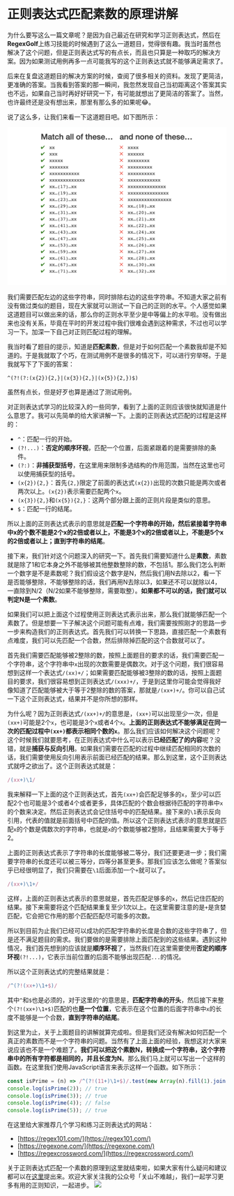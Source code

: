 # 正则表达式匹配素数的原理讲解

为什么要写这么一篇文章呢？是因为自己最近在研究和学习正则表达式，然后在**RegexGolf**上练习技能的时候遇到了这么一道题目，觉得很有趣。我当时虽然也解决了这个问题，但是正则表达式写的有点长，而且也只算是一种取巧的解决方案。因为如果测试用例再多一点可能我写的这个正则表达式就不能够满足需求了。

后来在复盘这道题目的解决方案的时候，查阅了很多相关的资料。发现了更简洁，更准确的答案。当我看到答案的那一瞬间，我忽然发现自己当初距离这个答案其实也不远，如果自己当时再好好研究一下，有可能就想出了更简洁的答案了。当然，也许最终还是没有想出来，那里有那么多的如果呢😂。

说了这么多，让我们来看一下这道题目吧。如下图所示：

![RegexGolf Prime](./images/1.png)

我们需要匹配左边的这些字符串，同时排除右边的这些字符串。不知道大家之前有没有做过类似的题目，现在大家就可以测试一下自己的正则的水平。个人感觉如果这道题目可以做出来的话，那么你的正则水平至少是中等偏上的水平啦。没有做出来也没有关系，毕竟在平时的开发过程中我们很难会遇到这种需求，不过也可以学习一下。加深一下自己对正则匹配过程的理解。

我当时看了题目的提示，知道是**匹配素数**，但是对于如何匹配一个素数我却是不知道的。于是我就取了个巧，在测试用例不是很多的情况下，可以进行穷举呀。于是我就写下了下面的答案：
```
^(?!(?:(x{2}){2,}|(x{3}){2,}|(x{5}){2,})$)
```
虽然有点长，但是好歹也算是通过了测试用例。

对正则表达式学习的比较深入的一些同学，看到了上面的正则应该很快就知道是什么意思了。我可以先简单的给大家讲解一下。上面的正则表达式匹配的过程是这样的：

+ `^`：匹配一行的开始。
+ `(?!...)`：**否定的顺序环视**，匹配一个位置，后面紧跟着的是需要排除的条件。
+ `(?:)`：**非捕获型括号**，在这里用来限制多选结构的作用范围，当然在这里也可以使用捕获型的括号。
+ `(x{2}){2,}`：首先`{2,}`限定了前面的表达式`(x{2})`出现的次数只能是两次或者两次以上。`(x{2})`表示需要匹配两个`x`。
+ `(x{3}){2,}`和`(x{5}){2,}`：这两个部分跟上面的正则片段是类似的意思。
+ `$`：匹配一行的结尾。

所以上面的正则表达式表示的意思就是**匹配一个字符串的开始，然后紧接着字符串中x的个数不能是2个x的2倍或者以上，不能是3个x的2倍或者以上，不能是5个x的2倍或者以上；直到字符串的结尾**。

接下来，我们针对这个问题深入的研究一下。首先我们需要知道什么是**素数**，素数就是除了1和它本身之外不能够被其他整数整除的数，不包括1。那么我们怎么判断一个数字是不是素数呢？我们假设这个数字是N，然后我们用N去除以2，看一下是否能够整除，不能够整除的话，我们再用N去除以3，如果还不可以就除以4，一直除到N/2（N/2如果不能够整除，需要取整）。**如果都不可以的话，我们就可以判定N是一个素数**。

如果我们可以把上面这个过程使用正则表达式表示出来，那么我们就能够匹配一个素数了。但是想要一下子解决这个问题可能有点难，我们需要按照刚才的思路一步一步来构造我们的正则表达式。首先我们可以转换一下思路，直接匹配一个素数有点难度，我们可以先匹配一个合数，然后排除掉匹配的这个合数就可以了。

首先我们需要匹配能够被2整除的数，按照上面题目的要求的话，我们需要匹配一个字符串，这个字符串中`x`出现的次数需要是偶数次。对于这个问题，我们很容易想到这样一个表达式`/(xx)+/`；如果需要匹配能够被3整除的数的话，按照上面题目的要求，我们很容易想到正则表达式`/(xxx)+/`，于是到这里你可能会觉得我好像知道了匹配能够被大于等于2整除的数的答案，那就是`/(xx+)+/`。你可以自己试一下这个正则表达式，结果并不是你所想的那样。

为什么呢？因为正则表达式`/(xx+)+/`的意思是，`(xx+)`可以出现至少一次，但是`(xx+)`可能是2个`x`，也可能是3个`x`或者4个`x`。**上面的正则表达式不能够满足在同一次的匹配过程中`(xx+)`都表示相同个数的`x`**。那么我们应该如何解决这个问题呢？这个时候我们就要思考，在正则表达式中什么可以表示**已经匹配了的内容**呢？没错，就是**捕获与反向引用**。如果我们需要在匹配的过程中继续匹配相同的次数的话，我们需要使用反向引用表示前面已经匹配的结果。那么到这里，这个正则表达式就呼之欲出了。这个正则表达式就是：
```javascript
/(xx+)\1/
```

我来解释一下上面的这个正则表达式，首先`(xx+)`会匹配足够多的`x`，至少可以匹配2个也可能是3个或者4个或者更多，具体匹配的个数会根据待匹配的字符串中`x`的个数来决定。然后正则表达式会记住括号中的匹配结果。接下来的`\1`表示反向引用，代表的值就是前面括号中匹配的值。所以这个正则表达式表示的意思就是匹配`x`的个数是偶数次的字符串，也就是`x`的个数能够被2整除，且结果需要大于等于2。

上面的正则表达式表示了字符串的长度能够被二等分，我们还要更进一步；我们需要字符串的长度还可以被三等分，四等分甚至更多。那我们应该怎么做呢？答案似乎已经很明显了，我们只需要在`\1`后面添加一个`+`就可以了。

```javascript
/(xx+)\1+/
```

这样，上面的正则表达式表示的意思就是，首先匹配足够多的`x`，然后记住匹配的结果。接下来需要将这个匹配结果重复至少1次以上。在这里需要注意的是`+`是贪婪匹配，它会把它作用的那个匹配匹配尽可能多的次数。

所以到目前为止我们已经可以成功的匹配字符串的长度是合数的这些字符串了，但是还不满足题目的需求。我们要做的是需要排除上面匹配到的这些结果。遇到这种情况，我们首先想到的应该就是**顺序环视**了，当然我们在这里需要使用**否定的顺序环视**`(?!...)`，它表示当前位置的后面不能够出现匹配`...`的情况。

所以这个正则表达式的完整结果就是：

```javascript
/^(?!(xx+)\1+$)/
```

其中`^`和`$`也是必须的，对于这里的`^`的意思是，**匹配字符串的开头**，然后接下来整个`(?!(xx+)\1+$)`匹配的也**是一个位置**，它表示在这个位置的后面字符串中`x`的长度不能够是一个合数，**直到字符串的结尾**。

到这里为止，关于上面题目的讲解就算完成啦。但是我们还没有解决如何匹配一个真正的素数而不是一个字符串的问题。当然有了上面上面的经验，我想这对大家来说应该也不是一个难题了。**我们可以把这个素数N，转换成一个字符串，这个字符串中的所有字符都是相同的，并且长度为N**。那么我们马上就可以写出一个这样的函数。在这里我们使用JavaScript语言来表示这样一个函数。如下所示：

```javascript
const isPrime = (n) => /^(?!(11+)\1+$)/.test(new Array(n).fill(1).join(''));
console.log(isPrime(2)); // true
console.log(isPrime(3)); // true
console.log(isPrime(4)); // false
console.log(isPrime(5)); // true
```

在这里给大家推荐几个学习和练习正则表达式的网站：

+ [https://regex101.com/](https://regex101.com/)  
+ [https://regexone.com/](https://regexone.com/)
+ [https://regexcrossword.com/](https://regexcrossword.com/)

关于正则表达式匹配一个素数的原理到这里就结束啦，如果大家有什么疑问和建议都可以在[这里](https://github.com/dreamapplehappy/blog/issues/7)提出来。欢迎大家关注我的公众号「关山不难越」，我们一起学习更多有用的正则知识，一起进步。
![](https://user-gold-cdn.xitu.io/2020/6/25/172eadef8b5f38bc?w=1710&h=624&f=png&s=138357)
